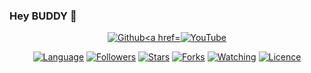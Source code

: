 ### Hey BUDDY 👋
<p align="center">
<a href="https://github.com/legendaryhackerz"><img title="Github" src="https://img.shields.io/badge/legendary-hackerz-brightgreen?style=for-the-badge&logo=github"





<a href=<img title="YouTube" src="https://img.shields.io/badge/YouTube-Legendary Hacker-red?style=for-the-badge&logo=Youtube"></a>
</p>
<p align="center">
<a href="https://github.com/legendaryhackerz"><img title="Language" src="https://img.shields.io/badge/Made%20with-Bash-1f425f.svg?v=103"></a>
<a href="https://github.com/legendaryhackerz"><img title="Followers" src="https://img.shields.io/github/followers/legendaryhackerz?color=blue&style=flat-square"></a>
<a href="https://github.com/legendaryhackerz"><img title="Stars" src="https://img.shields.io/github/stars/legendaryhackerz/autoig?color=red&style=flat-square"></a>
<a href="https://github.com/legendaryhackerz"><img title="Forks" src="https://img.shields.io/github/forks/noob-hackers/autoig?color=red&style=flat-square"></a>
<a href="https://github.com/legendaryhackerz"><img title="Watching" src="https://img.shields.io/github/watchers/legendaryhackerz/autoig?label=Watchers&color=blue&style=flat-square"></a>
<a href="https://github.com/legendaryhackerz"><img title="Licence" src="https://img.shields.io/badge/License-MIT-blue.svg"></a>
</p>




